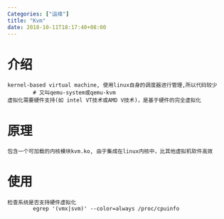 ```yaml
---
Categories: ["运维"]
title: "Kvm"
date: 2018-10-11T18:17:40+08:00
---
```


# 介绍
    kernel-based virtual machine, 使用linux自身的调度器进行管理,所以代码较少
            # 又叫qemu-system或qemu-kvm
    虚拟化需要硬件支持(如 intel VT技术或AMD V技术)，是基于硬件的完全虚拟化
# 原理
    包含一个可加载的内核模块kvm.ko, 由于集成在linux内核中，比其他虚拟机软件高效
# 使用
    检查系统是否支持硬件虚拟化
            egrep '(vmx|svm)' --color=always /proc/cpuinfo

